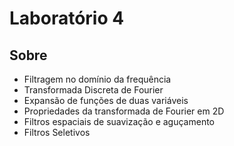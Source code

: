 # Laboratório 4
## Sobre
* Filtragem no domínio da frequência
* Transformada Discreta de Fourier
* Expansão de funções de duas variáveis
* Propriedades da transformada de Fourier em 2D
* Filtros espaciais de suavização e aguçamento
* Filtros Seletivos